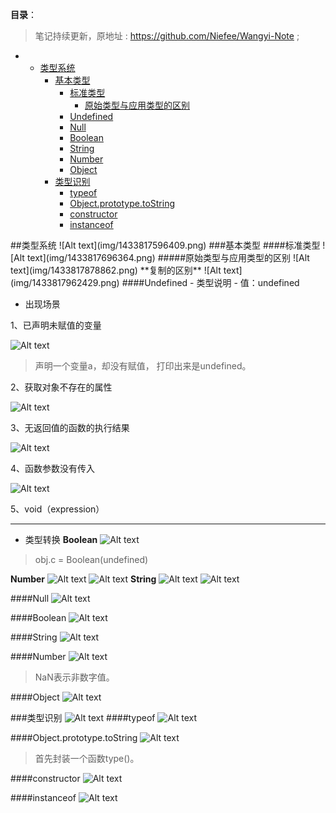 **目录**：

>笔记持续更新，原地址 : https://github.com/Niefee/Wangyi-Note ;

<ul>
<li><ul>
<li><a href="#类型系统">类型系统</a><ul>
<li><a href="#基本类型">基本类型</a><ul>
<li><a href="#标准类型">标准类型</a><ul>
<li><a href="#原始类型与应用类型的区别">原始类型与应用类型的区别</a></li>
</ul>
</li>
<li><a href="#undefined">Undefined</a></li>
<li><a href="#null">Null</a></li>
<li><a href="#boolean">Boolean</a></li>
<li><a href="#string">String</a></li>
<li><a href="#number">Number</a></li>
<li><a href="#object">Object</a></li>
</ul>
</li>
<li><a href="#类型识别">类型识别</a><ul>
<li><a href="#typeof">typeof</a></li>
<li><a href="#objectprototypetostring">Object.prototype.toString</a></li>
<li><a href="#constructor">constructor</a></li>
<li><a href="#instanceof">instanceof</a></li>
</ul>
</li>
</ul>
</li>
</ul>
</li>
</ul>
##类型系统
![Alt text](img/1433817596409.png)
###基本类型
####标准类型
![Alt text](img/1433817696364.png)
#####原始类型与应用类型的区别
![Alt text](img/1433817878862.png)
**复制的区别**
![Alt text](img/1433817962429.png)
####Undefined
 - 类型说明
	 - 值：undefined


- 出现场景

1、已声明未赋值的变量

![Alt text](img/1433818134186.png)

>声明一个变量a，却没有赋值， 打印出来是undefined。

2、获取对象不存在的属性

![Alt text](img/1433818245109.png)

3、无返回值的函数的执行结果

![Alt text](img/1433818315689.png)

4、函数参数没有传入

![Alt text](img/1433818349989.png)

5、void（expression）

---

 - 类型转换
**Boolean**
![Alt text](img/1433818702785.png)
>obj.c = Boolean(undefined)

**Number**
![Alt text](img/1433818825258.png)
![Alt text](img/1433818805815.png)
**String**
![Alt text](img/1433818861270.png)
![Alt text](img/1433818894211.png)

####Null
![Alt text](img/1433818952753.png)

####Boolean
![Alt text](img/1433819018443.png)

####String
![Alt text](img/1433819075343.png)

####Number
![Alt text](img/1433819123576.png)
>NaN表示非数字值。

####Object
![Alt text](img/1433819221467.png)

###类型识别
![Alt text](img/1433820055635.png)
####typeof
![Alt text](img/1433820141773.png)

####Object.prototype.toString
![Alt text](img/1433820255609.png)
>首先封装一个函数type()。

####constructor
![Alt text](img/1433820382879.png)

####instanceof
![Alt text](img/1433820500616.png)



